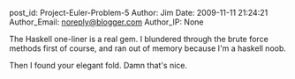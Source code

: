 post_id: Project-Euler-Problem-5
Author: Jim
Date: 2009-11-11 21:24:21
Author_Email: noreply@blogger.com
Author_IP: None

The Haskell one-liner is a real gem. I blundered through the brute force
methods first of course, and ran out of memory because I'm a haskell noob.

Then I found your elegant fold. Damn that's nice.
